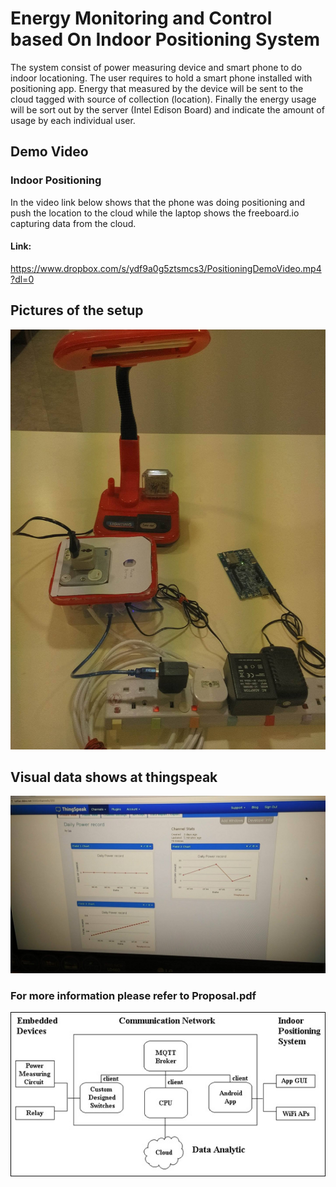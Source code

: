 # Energy Monitoring and Control based On Indoor Positioning System
The system consist of power measuring device and smart phone to do indoor locationing. The user requires to hold a smart phone installed with positioning app. Energy that measured by the device will be sent to the cloud tagged with source of collection (location). Finally the energy usage will be sort out by the server (Intel Edison Board) and indicate the amount of usage by each individual user.

## Demo Video
### Indoor Positioning
In the video link below shows that the phone was doing positioning and push the location to the cloud while the laptop shows the freeboard.io capturing data from the cloud.

#### Link:
https://www.dropbox.com/s/ydf9a0g5ztsmcs3/PositioningDemoVideo.mp4?dl=0

## Pictures of the setup
![alt text](https://github.com/Refreshdom/Energy_monitoring_based_on_indoor_position/blob/master/pictures/component.jpg)

## Visual data shows at thingspeak
![alt text](https://github.com/Refreshdom/Energy_monitoring_based_on_indoor_position/blob/master/pictures/cloud.jpg)

### For more information please refer to Proposal.pdf

![alt text](https://github.com/Refreshdom/Energy_monitoring_based_on_indoor_position/blob/master/pictures/Overall_system.jpg)

